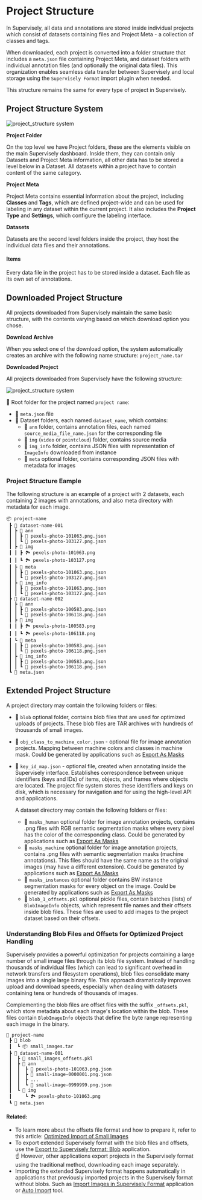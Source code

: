 # Project Structure

In Supervisely, all data and annotations are stored inside individual projects which consist of datasets containing files and Project Meta - a collection of classes and tags.

When downloaded, each project is converted into a folder structure that includes a `meta.json` file containing Project Meta, and dataset folders with individual annotation files (and optionally the original data files). This organization enables seamless data transfer between Supervisely and local storage using the `Supervisely Format` import plugin when needed.

This structure remains the same for every type of project in Supervisely.

## Project Structure System

![project\_structure system](<images/project\_structure (1).png>)

**Project Folder**

On the top level we have Project folders, these are the elements visible on the main Supervisely dashboard. Inside them, they can contain only Datasets and Project Meta information, all other data has to be stored a level below in a Dataset. All datasets within a project have to contain content of the same category.

**Project Meta**

Project Meta contains essential information about the project, including **Classes** and **Tags**, which are defined project-wide and can be used for labeling in any dataset within the current project. It also includes the **Project Type** and **Settings**, which configure the labeling interface.

**Datasets**

Datasets are the second level folders inside the project, they host the individual data files and their annotations.

#### **Items**

Every data file in the project has to be stored inside a dataset. Each file as its own set of annotations.

## Downloaded Project Structure

All projects downloaded from Supervisely maintain the same basic structure, with the contents varying based on which download option you chose.

**Download Archive**

When you select one of the download option, the system automatically creates an archive with the following name structure: `project_name.tar`

**Downloaded Project**

All projects downloaded from Supervisely have the following structure:

![project\_structure system](<images/project\_structure (1).png>)

📂 Root folder for the project named `project name`:

-   📄 `meta.json` file&#x20;
-   📂 Dataset folders, each named `dataset_name`, which contains:
    -   📂 `ann` folder, contains annotation files, each named `source_media_file_name.json` for the corresponding file
    -   📂 `img` (`video` or `pointcloud`) folder, contains source media
    -   📂 `img_info` folder, contains JSON files with representation of `ImageInfo` downloaded from instance
    -   📂 `meta` optional folder, contains corresponding JSON files with metadata for images

### Project Structure Eample

The following structure is an example of a project with 2 datasets, each containing 2 images with annotations, and also meta directory with metadata for each image.

```text
📦 project-name
 ┣ 📂 dataset-name-001
 ┃ ┣ 📂 ann
 ┃ ┃ ┣ 📄 pexels-photo-101063.png.json
 ┃ ┃ ┗ 📄 pexels-photo-103127.png.json
 ┃ ┣ 📂 img
 ┃ ┃ ┣ 🏞️ pexels-photo-101063.png
 ┃ ┃ ┗ 🏞️ pexels-photo-103127.png
 ┃ ┣ 📂 meta
 ┃ ┃ ┣ 📄 pexels-photo-101063.png.json
 ┃ ┃ ┗ 📄 pexels-photo-103127.png.json
 ┃ ┣ 📂 img_info
 ┃ ┃ ┣ 📄 pexels-photo-101063.png.json
 ┃ ┃ ┗ 📄 pexels-photo-103127.png.json
 ┣ 📂 dataset-name-002
 ┃ ┣ 📂 ann
 ┃ ┃ ┣ 📄 pexels-photo-100583.png.json
 ┃ ┃ ┗ 📄 pexels-photo-106118.png.json
 ┃ ┣ 📂 img
 ┃ ┃ ┣ 🏞️ pexels-photo-100583.png
 ┃ ┃ ┗ 🏞️ pexels-photo-106118.png
 ┃ ┗ 📂 meta
 ┃ ┃ ┣ 📄 pexels-photo-100583.png.json
 ┃ ┃ ┗ 📄 pexels-photo-106118.png.json
 ┃ ┣ 📂 img_info
 ┃ ┃ ┣ 📄 pexels-photo-100583.png.json
 ┃ ┃ ┗ 📄 pexels-photo-106118.png.json
 ┗ 📄 meta.json
```

## Extended Project Structure

A project directory may contain the following folders or files:

-   📂 `blob` optional folder, contains blob files that are used for optimized uploads of projects. These blob files are TAR archives with hundreds of thousands of small images.
-   📄 `obj_class_to_machine_color.json` - optional file for image annotation projects. Mapping between machine colors and classes in machine mask. Could be generated by applications such as [Export As Masks](https://ecosystem.supervisely.com/apps/export-as-masks)
-   📄 `key_id_map.json` - optional file, created when annotating inside the Supervisely interface. Establishes correspondence between unique identifiers (keys and IDs) of items, objects, and frames where objects are located. The project file system stores these identifiers and keys on disk, which is necessary for navigation and for using the high-level API and applications.

    A dataset directory may contain the following folders or files:

    -   📂 `masks_human` optional folder for image annotation projects, contains .png files with RGB semantic segmentation masks where every pixel has the color of the corresponding class. Could be generated by applications such as [Export As Masks](https://ecosystem.supervisely.com/apps/export-as-masks)
    -   📂 `masks_machine` optional folder for image annotation projects, contains .png files with semantic segmentation masks (machine annotations). This files should have the same name as the original images (may have a different extension). Could be generated by applications such as [Export As Masks](https://ecosystem.supervisely.com/apps/export-as-masks)
    -   📂 `masks_instances` optional folder contains BW instance segmentation masks for every object on the image. Could be generated by applications such as [Export As Masks](https://ecosystem.supervisely.com/apps/export-as-masks)
    -   📄 `blob_1_offsets.pkl` optional pickle files, contain batches (lists) of `BlobImageInfo` objects, which represent file names and their offsets inside blob files. These files are used to add images to the project dataset based on their offsets.

### Understanding Blob Files and Offsets for Optimized Project Handling

Supervisely provides a powerful optimization for projects containing a large number of small image files through its blob file system. Instead of handling thousands of individual files (which can lead to significant overhead in network transfers and filesystem operations), blob files consolidate many images into a single large binary file. This approach dramatically improves upload and download speeds, especially when dealing with datasets containing tens or hundreds of thousands of images.

Complementing the blob files are offset files with the suffix `_offsets.pkl`, which store metadata about each image's location within the blob. These files contain `BlobImageInfo` objects that define the byte range representing each image in the binary.

```text
📂 project-name
 ┣ 📂 blob
 ┃  ┗ 📦 small_images.tar
 ┣ 📂 dataset-name-001
 ┃  ┣ 📄 small_images_offsets.pkl
 ┃  ┣ 📂 ann
 ┃  ┃  ┣ 📄 pexels-photo-101063.png.json
 ┃  ┃  ┣ 📄 small-image-0000001.png.json
 ┃  ┃  ┣ ...
 ┃  ┃  ┗ 📄 small-image-0999999.png.json
 ┃  ┗ 📂 img
 ┃     ┗ 🏞️ pexels-photo-101063.png
 ┗ 📄 meta.json
```

#### Related:

  -   To learn more about the offsets file format and how to prepare it, refer to this article: [Optimized Import of Small Images](../../getting-started/python-sdk-tutorials/images/optimized-import.md)
  -   To export extended Supervisely format with the blob files and offsets, use the [Export to Supervisely format: Blob](https://ecosystem.supervisely.com/apps/export-to-supervisely-format:-blob) application.<br> 
  ☝️ However, other applications export projects in the Supervisely format using the traditional method, downloading each image separately.
  - Importing the extended Supervisely format happens automatically in applications that previously imported projects in the Supervisely format without blobs. Such as [Import Images in Supervisely Format](https://ecosystem.supervisely.com/apps/import-images-in-sly-format) application or [Auto Import](https://ecosystem.supervisely.com/apps/main-import) tool.